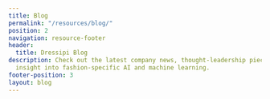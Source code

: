```yaml
---
title: Blog
permalink: "/resources/blog/"
position: 2
navigation: resource-footer
header:
  title: Dressipi Blog
description: Check out the latest company news, thought-leadership pieces and expert
  insight into fashion-specific AI and machine learning.
footer-position: 3
layout: blog
---
```


